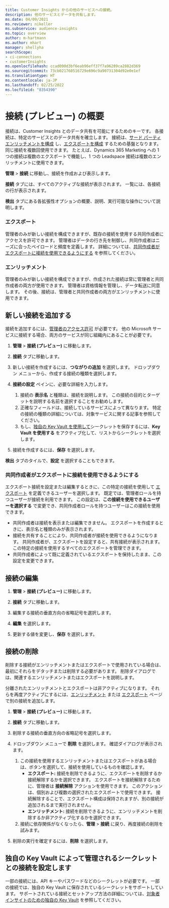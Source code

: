 ```yaml
---
title: Customer Insights からの他のサービスへの接続。
description: 他のサービスとデータを共有します。
ms.date: 04/09/2021
ms.reviewer: nikeller
ms.subservice: audience-insights
ms.topic: overview
author: m-hartmann
ms.author: mhart
manager: shellyha
searchScope:
- ci-connections
- customerInsights
ms.openlocfilehash: ccad090d3bf6eab96eff37f7a96289ca2882d369
ms.sourcegitcommit: 73cb021760516729e696c9a90731304d92e0e1ef
ms.translationtype: HT
ms.contentlocale: ja-JP
ms.lasthandoff: 02/25/2022
ms.locfileid: "8354390"
---
```

# <a name="connections-preview-overview"></a>接続 (プレビュー) の概要

接続は、Customer Insights とのデータ共有を可能にするためのキーです。 各接続は、特定のサービスとのデータ共有を確立します。 接続は、[サード パーティ エンリッチメントを構成](enrichment-hub.md) し、[エクスポートを構成](export-destinations.md) するための基盤となります。 同じ接続を複数回使用できます。 たとえば、Dynamics 365 Marketing への 1 つの接続は複数のエクスポートで機能し、1 つの Leadspace 接続は複数のエンリッチメントに使用できます。

**管理** > **接続** に移動し、接続を作成および表示します。

**接続** タブには、すべてのアクティブな接続が表示されます。 一覧には、各接続の行が表示されます。 

**検出** タブにある各拡張性オプションの概要、説明、実行可能な操作について説明します。

### <a name="exports"></a>エクスポート

管理者のみが新しい接続を構成できますが、既存の接続を使用する共同作成者にアクセスを許可できます。 管理者はデータの行き先を制御し、共同作成者はニーズに合ったペイロードと頻度を定義します。 詳細については、[共同作成者がエクスポートに接続を使用できるようにする](#allow-contributors-to-use-a-connection-for-exports) を参照してください。

### <a name="enrichments"></a>エンリッチメント

管理者のみが新しい接続を構成できますが、作成された接続は常に管理者と共同作成者の両方が使用できます。 管理者は資格情報を管理し、データ転送に同意します。 その後、接続は、管理者と共同作成者の両方がエンリッチメントに使用できます。

## <a name="add-a-new-connection"></a>新しい接続を追加する

接続を追加するには、[管理者のアクセス許可](permissions.md) が必要です。 他の Microsoft サービスに接続する場合、両方のサービスが同じ組織内にあることが必要です。

1. **管理** > **接続 (プレビュー)** に移動します。

1. **接続** タブに移動します。

1. 新しい接続を作成するには、**つながりの追加** を選択します。 ドロップダウン メニューから、作成する接続の種類を選択します。

1. **接続の設定** ペインに、必要な詳細を入力します。 
   1. 接続の **表示名** と種類は、接続を説明します。 この接続の目的とターゲットを説明する名前を選択することをお勧めします。
   1. 正確なフィールドは、接続しているサービスによって異なります。 特定の接続の種類の詳細については、対象サービスに関する記事を参照してください。
   1. もし、[独自の Key Vault を使用して](use-azure-key-vault.md)シークレットを保存するには、**Key Vault を使用する** をアクティブ化して、リストからシークレットを選択します。

1. 接続を作成するには、**保存** を選択します。

**検出** タブのタイルで、**設定** を選択することもできます。

### <a name="allow-contributors-to-use-a-connection-for-exports"></a>共同作成者がエクスポートに接続を使用できるようにする

エクスポート接続を設定または編集するときに、この特定の接続を使用して [エクスポート](export-destinations.md) を定義できるユーザーを選択します。 既定では、管理者ロールを持つユーザーが接続を利用できます。 この設定は、**この接続を使用できるユーザーを選択する** で変更でき、共同作成者ロールを持つユーザーはこの接続を使用できます。

- 共同作成者は接続を表示または編集できません。 エクスポートを作成するときに、表示名と種類のみが表示されます。
- 接続を共有することにより、共同作成者が接続を使用できるようになります。 共同作成者が、エクスポートを設定すると、共有接続が表示されます。 この特定の接続を使用するすべてのエクスポートを管理できます。
- 共同作成者によって既に定義されているエクスポートを保持したまま、この設定を変更できます。

## <a name="edit-a-connection"></a>接続の編集

1. **管理** > **接続 (プレビュー)** に移動します。

1. **接続** タブに移動します。

1. 編集する接続の垂直方向の省略記号を選択します。

1. **編集** を選択します。

1. 更新する値を変更し、**保存** を選択します。

## <a name="remove-a-connection"></a>接続の削除

削除する接続がエンリッチメントまたはエクスポートで使用されている場合は、最初にそれらをデタッチまたは削除する必要があります。 削除ダイアログでは、関連するエンリッチメントまたはエクスポートを説明します。 

分離されたエンリッチメントとエクスポートは非アクティブになります。 それらを再度アクティブにするには、[エンリッチメント](enrichment-hub.md) または [エクスポート](export-destinations.md) ページで別の接続を追加します。

1. **管理** > **接続 (プレビュー)** に移動します。

1. **接続** タブに移動します。

1. 削除する接続の垂直方向の省略記号を選択します。

1. ドロップダウン メニューで **削除** を選択します。 確認ダイアログが表示されます。

   1. この接続を使用するエンリッチメントまたはエクスポートがある場合は、ボタンを選択して、接続を使用しているものを確認します。
      - **エクスポート:** 接続を削除できるように、エクスポートを削除するか接続解除するかを選択できます。 エクスポートを接続解除するために、管理者は **接続解除** アクションを使用できます。 このアクションは、個別および複数の選択されたエクスポートで使用できます。 接続解除することで、エクスポート構成は保持されますが、別の接続が追加されるまで実行されません。
      - **エンリッチメント:** 接続を削除できるように、エンリッチメントを削除するか非アクティブ化するかを選択できます。 
   1. 接続に依存関係がなくなったら、**管理** > **接続** に戻り、再度接続の削除を試みます。

1. 削除の実行を確定するには、**削除** を選択します。

## <a name="set-up-connections-with-secrets-managed-by-your-own-key-vault"></a>独自の Key Vault によって管理されるシークレットとの接続を設定します

一部の接続には、API キーやパスワードなどのシークレットが必要です。 一部の接続では、独自の Key Vault に保存されているシークレットをサポートしています。 サポートされている接続とセットアップ方法の詳細については、[対象者インサイトのための独自の Key Vault](use-azure-key-vault.md) を参照してください。
